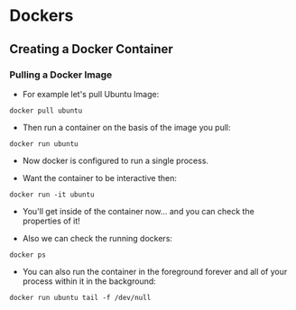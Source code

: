 # Dockers

## Creating a Docker Container

### Pulling a Docker Image

- For example let's pull Ubuntu Image:

```
docker pull ubuntu
```

- Then run a container on the basis of the image you pull:

```
docker run ubuntu
```

- Now docker is configured to run a single process.

- Want the container to be interactive then:

```
docker run -it ubuntu
```

- You'll get inside of the container now... and you can check the properties of it!

- Also we can check the running dockers:

```
docker ps
```

- You can also run the container in the foreground forever and all of your process within it in the background:

```
docker run ubuntu tail -f /dev/null
```


